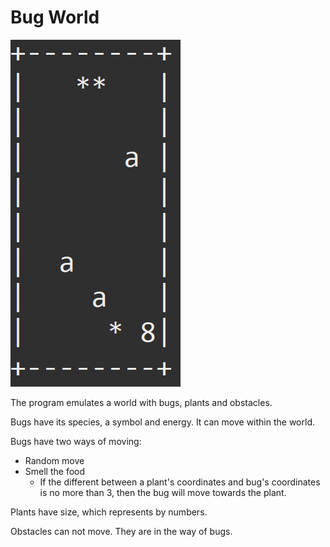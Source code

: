 # Bug World
![BugWorld](https://github.com/erinchocolate/swen502/blob/master/Bug%20World/bugWorld.PNG)

The program emulates a world with bugs, plants and obstacles.

Bugs have its species, a symbol and energy. It can move within the world.

Bugs have two ways of moving:

- Random move
- Smell the food
  - If the different between a plant's coordinates and bug's coordinates is no more than 3, then the bug will move towards the plant.

Plants have size, which represents by numbers.

Obstacles can not move. They are in the way of bugs.
